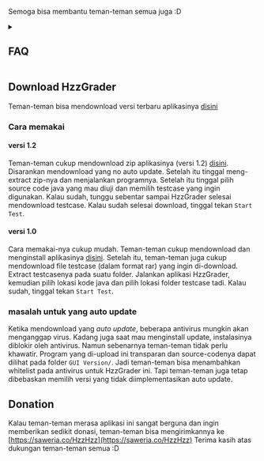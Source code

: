 Semoga bisa membantu teman-teman semua juga :D


<details>

<summary>

## FAQ

</summary>

- IOException

  Teman-teman coba periksa kembali apakah ada `final` pada variabel IO (seperti `in` atau `out` misalnya). Jika ada, teman-teman bisa menghapus keyword final pada variabel tersebut.

- Stuck di "parsing and wrapping your copied ..."

  Biasanya ini karena HzzGrader tidak bisa membaca/menulis ke folder `HzzGrader/bin/`. Merestart laptop atau kill process `java.exe` dan `javaw.exe` biasanya menjadi solusi umum. Pastikan juga tidak ada dua/lebih window HzzGrader yang terbuka secara bersamaan.

- Membuka file log.txt

  File log.txt dapat dibuka dengan cara klik kanan pada tulisan/logo HzzGrader (di pojok kiri atas)
  
- Program dijalankan melalui HzzGrader hasilnya berbeda dari VSCode/Intellij

  Jika hal ini terjadi, coba inisiasikan semua static variable pada awal-awal fungsi main(). Misal jika kita punya:  `public static int my_variable;`, maka tambahkan: 

  ```java
  public static void main(String[] args) {
  	my_variable = 0;
  	// kode anda
  }
  ```
  

</details>





## Download HzzGrader

Teman-teman bisa mendownload versi terbaru aplikasinya [disini](https://github.com/Hzzkygcs/SDA/releases)

### Cara memakai

#### versi 1.2

Teman-teman cukup mendownload zip aplikasinya (versi 1.2) [disini](https://github.com/Hzzkygcs/SDA/releases). Disarankan mendownload yang no auto update. Setelah itu tinggal meng-extract zip-nya dan menjalankan programnya. Setelah itu tinggal pilih source code java yang mau diuji dan memilih testcase yang ingin digunakan. Kalau sudah, tunggu sebentar sampai HzzGrader selesai mendownload testcase. Kalau sudah selesai download, tinggal tekan `Start Test`.

#### versi 1.0

Cara memakai-nya cukup mudah. Teman-teman cukup mendownload dan menginstall aplikasinya [disini](https://github.com/Hzzkygcs/SDA/releases). Setelah itu, teman-teman juga cukup mendownload file testcase (dalam format rar) yang ingin di-download. Extract testcasenya pada suatu folder. Jalankan aplikasi HzzGrader, kemudian pilih lokasi kode java dan pilih lokasi folder testcase tadi. Kalau sudah, tinggal tekan `Start Test`.

### masalah untuk yang auto update

Ketika mendownload yang *auto update*, beberapa antivirus mungkin akan menganggap virus. Kadang juga saat mau menginstall update, instalasinya diblokir oleh antivirus. Namun sebenarnya teman-teman tidak perlu khawatir. Program yang di-upload ini transparan dan source-codenya dapat dilihat pada folder `GUI Version/`. Jadi teman-teman bisa menambahkan whitelist pada antivirus untuk HzzGrader ini. Tapi teman-teman juga tetap dibebaskan memilih versi yang tidak diimplementasikan auto update.



## Donation

Kalau teman-teman merasa aplikasi ini sangat berguna dan ingin memberikan sedikit donasi, teman-teman bisa mengirimkannya ke [https://saweria.co/HzzHzz](https://saweria.co/HzzHzz) 
Terima kasih atas dukungan teman-teman semua :D
